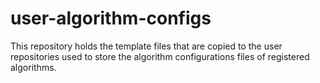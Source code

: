 # user-algorithm-configs
This repository holds the template files that are copied to the user repositories used to store the algorithm configurations files of registered algorithms.
